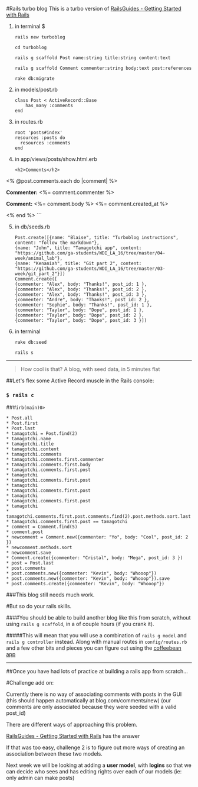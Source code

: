#Rails turbo blog 
This is a turbo version of [RailsGuides - Getting Started with Rails](http://guides.rubyonrails.org/getting_started.html)


1. in terminal $

	`rails new turboblog`

	`cd turboblog`

	`rails g scaffold Post name:string title:string content:text`

	`rails g scaffold Comment commenter:string body:text post:references`

	`rake db:migrate`

2. in models/post.rb

	```
	class Post < ActiveRecord::Base
		has_many :comments
	end
	```

3. in routes.rb

	```
	root 'posts#index'
	resources :posts do
	  resources :comments
	end
	```

4. in app/views/posts/show.html.erb

	```
	<h2>Comments</h2>
<% @post.comments.each do |comment| %>
  <p>
    <b>Commenter:</b>
    <%= comment.commenter %>
  </p>

  <p>
    <b>Comment:</b>
    <%= comment.body %> <%= comment.created_at %>
  </p>
<% end %>	
```

5. in db/seeds.rb

	```
	Post.create([{name: "Blaise", title: "Turboblog instructions", content: "follow the markdown"},
	{name: "John", title: "Tamagotchi app", content: "https://github.com/ga-students/WDI_LA_16/tree/master/04-week/animal_lab"},
	{name: "Kenaniah", title: "Git part 2", content: "https://github.com/ga-students/WDI_LA_16/tree/master/03-week/git_part_2"}])
	Comment.create([
	{commenter: "Alex", body: "Thanks!", post_id: 1 },
	{commenter: "Alex", body: "Thanks!", post_id: 2 },
	{commenter: "Alex", body: "Thanks!", post_id: 3 },
	{commenter: "Andre", body: "Thanks!", post_id: 2 },
	{commenter: "Sophie", body: "Thanks!", post_id: 1 },
	{commenter: "Taylor", body: "Dope", post_id: 1 },
	{commenter: "Taylor", body: "Dope", post_id: 2 },
	{commenter: "Taylor", body: "Dope", post_id: 3 }])
	```
	
6. in terminal

	`rake db:seed`

	`rails s`
	
---

>How cool is that? A blog, with seed data, in 5 minutes flat

##Let's flex some Active Record muscle in the Rails console:

### `$ rails c`
###`irb(main)0>`
```
* Post.all
* Post.first
* Post.last
* tamagotchi = Post.find(2)
* tamagotchi.name
* tamagotchi.title
* tamagotchi.content
* tamagotchi.comments
* tamagotchi.comments.first.commenter
* tamagotchi.comments.first.body
* tamagotchi.comments.first.post
* tamagotchi
* tamagotchi.comments.first.post
* tamagotchi
* tamagotchi.comments.first.post
* tamagotchi
* tamagotchi.comments.first.post
* tamagotchi
* tamagotchi.comments.first.post.comments.find(2).post.methods.sort.last
* tamagotchi.comments.first.post == tamagotchi
* comment = Comment.find(5)
* comment.post
* newcomment = Comment.new({commenter: "Yo", body: "Cool", post_id: 2 })
* newcomment.methods.sort
* newcomment.save
* Comment.create({commenter: "Cristal", body: "Mega", post_id: 3 })
* post = Post.last
* post.comments
* post.comments.new({commenter: "Kevin", body: "Whooop"})
* post.comments.new({commenter: "Kevin", body: "Whooop"}).save
* post.comments.create({commenter: "Kevin", body: "Whooop"})
```

###This blog still needs much work.

#But so do your rails skills. 

####You should be able to build another blog like this from scratch, without using `rails g scaffold`, in a of couple hours (if you crank it).

#####This will mean that you will use a combination of `rails g model` and `rails g controller` instead. Along with manual routes in `config/routes.rb` and a few other bits and pieces you can figure out using the [coffeebean app](https://github.com/ga-students/WDI_LA_16/tree/master/04-week/RAILS/coffeebean.md) 



---

##Once you have had lots of practice at building a rails app from scratch... 

#Challenge add on:

Currently there is no way of associating comments with posts in the GUI (this should happen automatically at blog.com/comments/new) (our comments are only associated because they were seeded with a valid post_id)

There are different ways of approaching this problem. 

[RailsGuides - Getting Started with Rails](http://guides.rubyonrails.org/getting_started.html) has the answer

If that was too easy, challenge 2 is to figure out more ways of creating an association between these two models.

Next week we will be looking at adding a **user model**, with **logins** so that we can decide who sees and has editing rights over each of our models (ie: only admin can make posts) 

